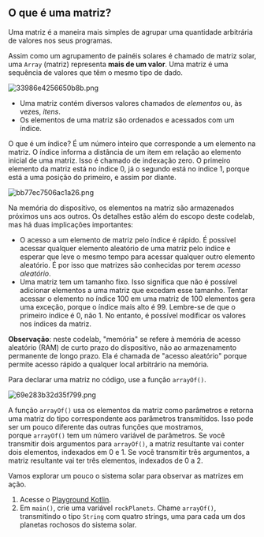 ## O que é uma matriz?

Uma matriz é a maneira mais simples de agrupar uma quantidade arbitrária de valores nos seus programas.

Assim como um agrupamento de painéis solares é chamado de matriz solar, uma `Array` (matriz) representa **mais de um valor**. Uma matriz é uma sequência de valores que têm o mesmo tipo de dado.

![33986e4256650b8b.png](https://developer.android.com/static/codelabs/basic-android-kotlin-compose-collections/img/33986e4256650b8b.png?hl=pt-br)

- Uma matriz contém diversos valores chamados de _elementos_ ou, às vezes, _itens_.
- Os elementos de uma matriz são ordenados e acessados com um índice.

O que é um índice? É um número inteiro que corresponde a um elemento na matriz. O índice informa a distância de um item em relação ao elemento inicial de uma matriz. Isso é chamado de indexação zero. O primeiro elemento da matriz está no índice 0, já o segundo está no índice 1, porque está a uma posição do primeiro, e assim por diante.

![bb77ec7506ac1a26.png](https://developer.android.com/static/codelabs/basic-android-kotlin-compose-collections/img/bb77ec7506ac1a26.png?hl=pt-br)

Na memória do dispositivo, os elementos na matriz são armazenados próximos uns aos outros. Os detalhes estão além do escopo deste codelab, mas há duas implicações importantes:

- O acesso a um elemento de matriz pelo índice é rápido. É possível acessar qualquer elemento aleatório de uma matriz pelo índice e esperar que leve o mesmo tempo para acessar qualquer outro elemento aleatório. É por isso que matrizes são conhecidas por terem _acesso aleatório_.
- Uma matriz tem um tamanho fixo. Isso significa que não é possível adicionar elementos a uma matriz que excedam esse tamanho. Tentar acessar o elemento no índice 100 em uma matriz de 100 elementos gera uma exceção, porque o índice mais alto é 99. Lembre-se de que o primeiro índice é 0, não 1. No entanto, é possível modificar os valores nos índices da matriz.

**Observação**: neste codelab, "memória" se refere à memória de acesso aleatório (RAM) de curto prazo do dispositivo, não ao armazenamento permanente de longo prazo. Ela é chamada de "acesso aleatório" porque permite acesso rápido a qualquer local arbitrário na memória.

Para declarar uma matriz no código, use a função `arrayOf()`.

![69e283b32d35f799.png](https://developer.android.com/static/codelabs/basic-android-kotlin-compose-collections/img/69e283b32d35f799.png?hl=pt-br)

A função `arrayOf()` usa os elementos da matriz como parâmetros e retorna uma matriz do tipo correspondente aos parâmetros transmitidos. Isso pode ser um pouco diferente das outras funções que mostramos, porque `arrayOf()` tem um número variável de parâmetros. Se você transmitir dois argumentos para `arrayOf()`, a matriz resultante vai conter dois elementos, indexados em 0 e 1. Se você transmitir três argumentos, a matriz resultante vai ter três elementos, indexados de 0 a 2.

Vamos explorar um pouco o sistema solar para observar as matrizes em ação.

1. Acesse o [Playground Kotlin](https://developer.android.com/training/kotlinplayground?hl=pt-br).
2. Em `main()`, crie uma variável `rockPlanets`. Chame `arrayOf()`, transmitindo o tipo `String` com quatro strings, uma para cada um dos planetas rochosos do sistema solar.

